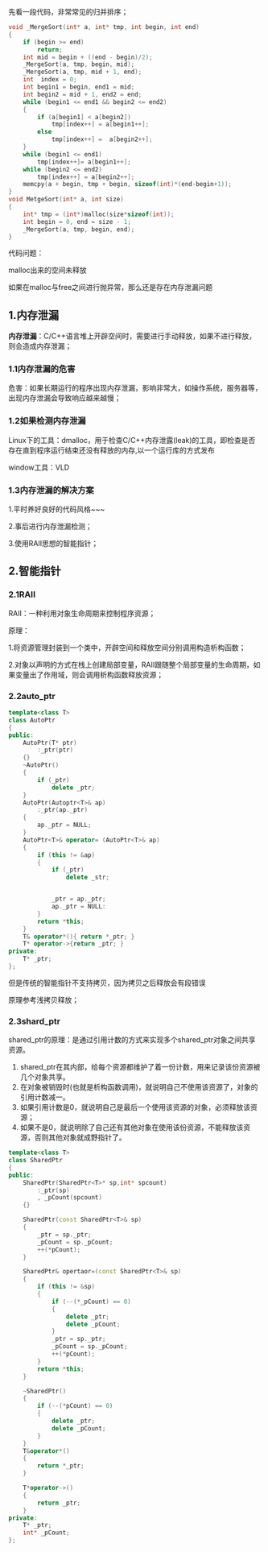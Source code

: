 先看一段代码，非常常见的归并排序；

```c
void _MergeSort(int* a, int* tmp, int begin, int end)
{
	if (begin >= end)
		return;
	int mid = begin + ((end - begin)/2);
	_MergeSort(a, tmp, begin, mid);
	_MergeSort(a, tmp, mid + 1, end);
	int  index = 0;
	int begin1 = begin, end1 = mid;
	int begin2 = mid + 1, end2 = end;
	while (begin1 <= end1 && begin2 <= end2)
	{
		if (a[begin1] < a[begin2])
			tmp[index++] = a[begin1++];
		else
			tmp[index++] =	a[begin2++];
	}
	while (begin1 <= end1)
		tmp[index++]= a[begin1++];
	while (begin2 <= end2)
		tmp[index++] = a[begin2++];
	memcpy(a + begin, tmp + begin, sizeof(int)*(end-begin+1));
}
void MetgeSort(int* a, int size)
{
	int* tmp = (int*)malloc(size*sizeof(int));
	int begin = 0, end = size - 1;
	_MergeSort(a, tmp, begin, end);
}
```

代码问题：

malloc出来的空间未释放

如果在malloc与free之间进行抛异常，那么还是存在内存泄漏问题

## 1.内存泄漏

**内存泄漏**：C/C++语言堆上开辟空间时，需要进行手动释放，如果不进行释放，则会造成内存泄漏；

### 1.1内存泄漏的危害

危害：如果长期运行的程序出现内存泄漏，影响非常大，如操作系统，服务器等，出现内存泄漏会导致响应越来越慢；

### 1.2如果检测内存泄漏

Linux下的工具：dmalloc，用于检查C/C++内存泄露(leak)的工具，即检查是否存在直到程序运行结束还没有释放的内存,以一个运行库的方式发布

window工具：VLD

### 1.3内存泄漏的解决方案

1.平时养好良好的代码风格~~~

2.事后进行内存泄漏检测；

3.使用RAII思想的智能指针；

## 2.智能指针

### 2.1RAII

RAII：一种利用对象生命周期来控制程序资源；

原理：

1.将资源管理封装到一个类中，开辟空间和释放空间分别调用构造析构函数；

2.对象以声明的方式在栈上创建局部变量，RAII跟随整个局部变量的生命周期，如果变量出了作用域，则会调用析构函数释放资源；

### 2.2auto_ptr

```c++
template<class T>
class AutoPtr
{
public:
	AutoPtr(T* ptr)
		:_ptr(ptr)
	{}
	~AutoPtr()
	{
		if (_ptr)
			delete _ptr;
	}
	AutoPtr(Autoptr<T>& ap)
		:_ptr(ap._ptr)
	{
		ap._ptr = NULL;
	}
	AutoPtr<T>& operator= (AutoPtr<T>& ap)
	{
		if (this != &ap)
		{
			if (_ptr)
				delete _str;


			_ptr = ap._ptr;
			ap._ptr = NULL:
		}
		return *this;
	}
	T& operator*(){ return *_ptr; }
	T* operator->{return _ptr; }
private:
	T* _ptr;
};
```

但是传统的智能指针不支持拷贝，因为拷贝之后释放会有段错误

原理参考浅拷贝释放；

### 2.3shard_ptr

shared_ptr的原理：是通过引用计数的方式来实现多个shared_ptr对象之间共享资源。

1. shared_ptr在其内部，给每个资源都维护了着一份计数，用来记录该份资源被几个对象共享。
2. 在对象被销毁时(也就是析构函数调用)，就说明自己不使用该资源了，对象的引用计数减一。
3. 如果引用计数是0，就说明自己是最后一个使用该资源的对象，必须释放该资源；
4. 如果不是0，就说明除了自己还有其他对象在使用该份资源，不能释放该资源，否则其他对象就成野指针了。

```c++
template<class T>
class SharedPtr
{
public:
    SharedPtr(SharedPtr<T>* sp,int* spcount)
        :_ptr(sp)
        , _pCount(spcount)
    {}

    SharedPtr(const SharedPtr<T>& sp)
    {
        _ptr = sp._ptr;
        _pCount = sp._pCount;
        ++(*pCount);
    }

    SharedPtr& opertaor=(const SharedPtr<T>& sp)
    {
        if (this != &sp)
        {
            if (--(*_pCount) == 0)
            {
                delete _ptr;
                delete _pCount;
            }
            _ptr = sp._ptr;
            _pCount = sp._pCount;
            ++(*pCount);
        }
        return *this;
    }

    ~SharedPtr()
    {
        if (--(*pCount) == 0)
        {
            delete _ptr;
            delete _pCount;
        }
    }
    T&operator*()
    {
        return *_ptr;
    }

    T*operator->()
    {
        return _ptr;
    }
private:
    T* _ptr;
    int* _pCount;
};
```



